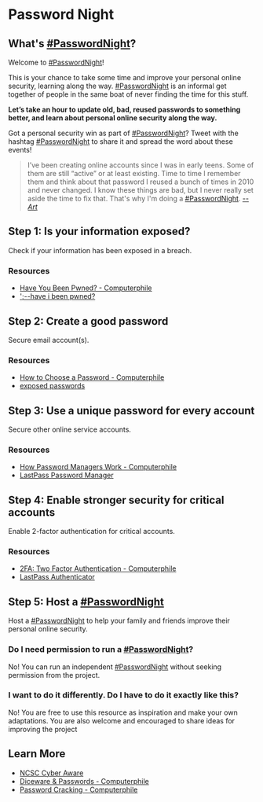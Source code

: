 # Password Night

## What's [#PasswordNight]?

Welcome to [#PasswordNight]!

This is your chance to take some time and improve your personal online security, learning along the way. [#PasswordNight] is an informal get together of people in the same boat of never finding the time for this stuff.

**Let’s take an hour to update old, bad, reused passwords to something better, and learn about personal online security along the way.**

Got a personal security win as part of [#PasswordNight]? Tweet with the hashtag [#PasswordNight] to share it and spread the word about these events!

> I’ve been creating online accounts since I was in early teens. Some of them are still “active” or at least existing.
> Time to time I remember them and think about that password I reused a bunch of times in 2010 and never changed.
> I know these things are bad, but I never really set aside the time to fix that.
> That's why I'm doing a [#PasswordNight].
> *[--Art](https://twitter.com/awflwafl)*

## Step 1: Is your information exposed?

Check if your information has been exposed in a breach.

### Resources

* [Have You Been Pwned? - Computerphile](https://www.youtube.com/watch?v=hhUb5iknVJs)
* [';--have i been pwned?](https://haveibeenpwned.com/)


## Step 2: Create a good password

Secure email account(s).

### Resources

* [How to Choose a Password - Computerphile](https://www.youtube.com/watch?v=3NjQ9b3pgIg)
* [exposed passwords](https://haveibeenpwned.com/Passwords)

## Step 3: Use a unique password for every account

Secure other online service accounts.

### Resources

* [How Password Managers Work - Computerphile](https://www.youtube.com/watch?v=w68BBPDAWr8)
* [LastPass Password Manager](https://www.lastpass.com/password-manager)

## Step 4: Enable stronger security for critical accounts

Enable 2-factor authentication for critical accounts.

### Resources

* [2FA: Two Factor Authentication - Computerphile](https://www.youtube.com/watch?v=ZXFYT-BG2So)
* [LastPass Authenticator](https://lastpass.com/auth/)

## Step 5: Host a [#PasswordNight]

Host a [#PasswordNight] to help your family and friends improve their personal online security.

### Do I need permission to run a [#PasswordNight]?

No! You can run an independent [#PasswordNight] without seeking permission from the project.

### I want to do it differently. Do I have to do it exactly like this?

No! You are free to use this resource as inspiration and make your own adaptations. You are also welcome and encouraged to share ideas for improving the project

## Learn More

* [NCSC Cyber Aware](https://www.ncsc.gov.uk/cyberaware/home)
* [Diceware & Passwords - Computerphile](https://www.youtube.com/watch?v=Pe_3cFuSw1E)
* [Password Cracking - Computerphile](https://www.youtube.com/watch?v=7U-RbOKanYs)

[#PasswordNight]:https://twitter.com/search?q=%23PasswordNight
